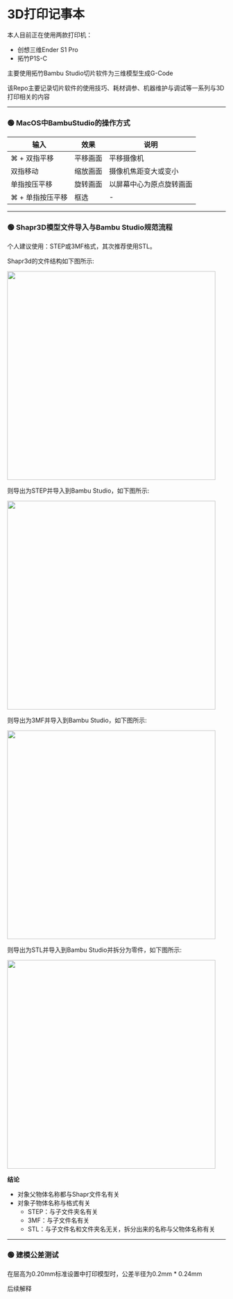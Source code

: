 # 3D打印记事本

本人目前正在使用两款打印机：
* 创想三维Ender S1 Pro
* 拓竹P1S-C

主要使用拓竹Bambu Studio切片软件为三维模型生成G-Code

该Repo主要记录切片软件的使用技巧、耗材调参、机器维护与调试等一系列与3D打印相关的内容

--- 

### 🟢 MacOS中BambuStudio的操作方式

| 输入  | 效果  | 说明  |
| --- | --- | --- |
| ⌘ + 双指平移 | 平移画面 | 平移摄像机 |
| 双指移动 | 缩放画面 | 摄像机焦距变大或变小 |
| 单指按压平移 | 旋转画面 | 以屏幕中心为原点旋转画面 |
| ⌘ + 单指按压平移 | 框选  | -   |

---

### 🟢 Shapr3D模型文件导入与Bambu Studio规范流程

个人建议使用：STEP或3MF格式，其次推荐使用STL。

Shapr3d的文件结构如下图所示:

<img src="https://github.com/JpHoooo/3DPrint/assets/42137140/2dd44f91-7576-44e8-929a-563f6c30dedd" width="480px">

则导出为STEP并导入到Bambu Studio，如下图所示:

<img src="https://github.com/JpHoooo/3DPrint/assets/42137140/ef224344-3a08-4400-be80-e468a15d6524" width="480px">

则导出为3MF并导入到Bambu Studio，如下图所示:

<img src="https://github.com/JpHoooo/3DPrint/assets/42137140/be8122b8-653c-45d9-be27-33edbe9544b5" width="480px">

则导出为STL并导入到Bambu Studio并拆分为零件，如下图所示:

<img src="https://github.com/JpHoooo/3DPrint/assets/42137140/55f62567-ff68-42a6-a1ba-35b3d8169044" width="480px">

**结论**
* 对象父物体名称都与Shapr文件名有关
* 对象子物体名称与格式有关
  - STEP：与子文件夹名有关
  - 3MF：与子文件名有关
  - STL：与子文件名和文件夹名无关，拆分出来的名称与父物体名称有关

---

### 🟢 建模公差测试

在层高为0.20mm标准设置中打印模型时，公差半径为0.2mm * 0.24mm

后续解释
  